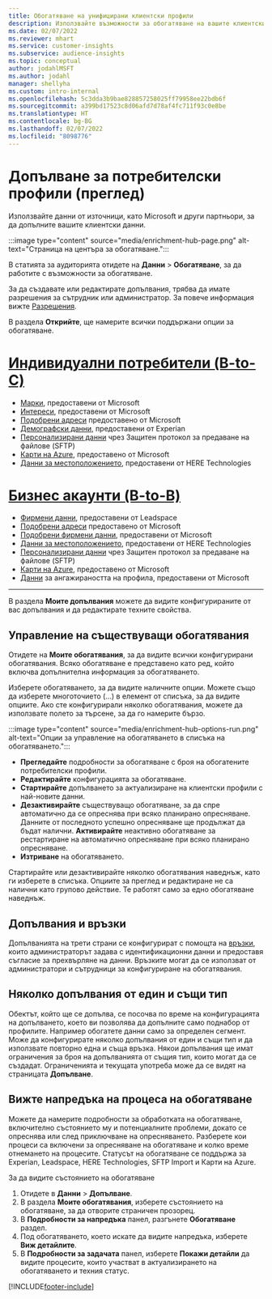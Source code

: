```yaml
---
title: Обогатяване на унифицирани клиентски профили
description: Използвайте възможности за обогатяване на вашите клиентски данни.
ms.date: 02/07/2022
ms.reviewer: mhart
ms.service: customer-insights
ms.subservice: audience-insights
ms.topic: conceptual
author: jodahlMSFT
ms.author: jodahl
manager: shellyha
ms.custom: intro-internal
ms.openlocfilehash: 5c3dda3b9bae828857258025ff79958ee22bdb6f
ms.sourcegitcommit: a399bd17523c8d06afd7d78af4fc711f93c0e8be
ms.translationtype: HT
ms.contentlocale: bg-BG
ms.lasthandoff: 02/07/2022
ms.locfileid: "8098776"
---
```

# <a name="enrichment-for-customer-profiles-preview"></a>Допълване за потребителски профили (преглед)

Използвайте данни от източници, като Microsoft и други партньори, за да допълните вашите клиентски данни.

:::image type="content" source="media/enrichment-hub-page.png" alt-text="Страница на центъра за обогатяване.":::

В статията за аудиторията отидете на **Данни** > **Обогатяване**, за да работите с възможности за обогатяване.  

За да създавате или редактирате допълвания, трябва да имате разрешения за сътрудник или администратор. За повече информация вижте [Разрешения](permissions.md).

В раздела **Открийте**, ще намерите всички поддържани опции за обогатяване.

# <a name="individual-consumers-b-to-c"></a>[Индивидуални потребители (B-to-C)](#tab/b2c)

- [Марки](enrichment-microsoft.md), предоставени от Microsoft
- [Интереси](enrichment-microsoft.md), предоставени от Microsoft
- [Подобрени адреси](enrichment-enhanced-addresses.md) предоставено от Microsoft 
- [Демографски данни](enrichment-experian.md), предоставени от Experian
- [Персонализирани данни](enrichment-SFTP-custom-import.md) чрез Защитен протокол за предаване на файлове (SFTP) 
- [Карти на Azure](enrichment-azure-maps.md), предоставено от Microsoft
- [Данни за местоположението](enrichment-here.md), предоставени от HERE Technologies 

# <a name="business-accounts-b-to-b"></a>[Бизнес акаунти (B-to-B)](#tab/b2b)

- [Фирмени данни](enrichment-leadspace.md), предоставени от Leadspace
- [Подобрени адреси](enrichment-enhanced-addresses.md) предоставено от Microsoft 
- [Подобрени фирмени данни](enrichment-enhanced-company-data.md), предоставени от Microsoft
- [Данни за местоположението](enrichment-here.md), предоставени от HERE Technologies 
- [Персонализирани данни](enrichment-SFTP-custom-import.md) чрез Защитен протокол за предаване на файлове (SFTP) 
- [Карти на Azure](enrichment-azure-maps.md), предоставено от Microsoft
- [Данни](enrichment-office.md) за ангажираността на профила, предоставени от Microsoft

---

В раздела **Моите допълвания** можете да видите конфигурираните от вас допълвания и да редактирате техните свойства.

## <a name="manage-existing-enrichments"></a>Управление на съществуващи обогатявания

Отидете на **Моите обогатявания**, за да видите всички конфигурирани обогатявания. Всяко обогатяване е представено като ред, който включва допълнителна информация за обогатяването.

Изберете обогатяването, за да видите наличните опции. Можете също да изберете многоточието (...) в елемент от списъка, за да видите опциите. Ако сте конфигурирали няколко обогатявания, можете да използвате полето за търсене, за да го намерите бързо.

:::image type="content" source="media/enrichment-hub-options-run.png" alt-text="Опции за управление на обогатяването в списъка на обогатяването.":::

- **Прегледайте** подробности за обогатяване с броя на обогатените потребителски профили.
- **Редактирайте** конфигурацията за обогатяване.
- **Стартирайте** допълването за актуализиране на клиентски профили с най-новите данни.
- **Дезактивирайте** съществуващо обогатяване, за да спре автоматично да се опреснява при всяко планирано опресняване. Данните от последното успешно опресняване ще продължат да бъдат налични. **Активирайте** неактивно обогатяване за рестартиране на автоматично опресняване при всяко планирано опресняване.
- **Изтриване** на обогатяването.

Стартирайте или дезактивирайте няколко обогатявания наведнъж, като ги изберете в списъка. Опциите за преглед и редактиране не са налични като групово действие. Те работят само за едно обогатяване наведнъж.

## <a name="enrichments-and-connections"></a>Допълвания и връзки

Допълванията на трети страни се конфигурират с помощта на [връзки](connections.md), които администраторът задава с идентификационни данни и предоставя съгласие за прехвърляне на данни. Връзките могат да се използват от администратори и сътрудници за конфигуриране на обогатявания.  

## <a name="multiple-enrichments-of-the-same-type"></a>Няколко допълвания от един и същи тип

Обектът, който ще се допълва, се посочва по време на конфигурацията на допълването, което ви позволява да допълните само поднабор от профилите. Например обогатете данни само за определен сегмент. Може да конфигурирате няколко допълвания от един и същи тип и да използвате повторно една и съща връзка. Някои допълвания ще имат ограничения за броя на допълванията от същия тип, които могат да се създадат. Ограниченията и текущата употреба може да се видят на страницата **Допълване**.

## <a name="see-the-progress-of-the-enrichment-process"></a>Вижте напредъка на процеса на обогатяване

Можете да намерите подробности за обработката на обогатяване, включително състоянието му и потенциалните проблеми, докато се опреснява или след приключване на опресняването. Разберете кои процеси са включени за опресняване на обогатяване и колко време отнемането на процесите. Статусът на обогатяване се поддържа за Experian, Leadspace, HERE Technologies, SFTP Import и Карти на Azure.

За да видите състоянието на обогатяване

1. Отидете в **Данни** > **Допълване**. 
1. В раздела **Моите обогатявания**, изберете състоянието на обогатяване, за да отворите страничен прозорец. 
1. В **Подробности за напредъка** панел, разгънете **Обогатяване** раздел. 
1. Под обогатяването, което искате да видите напредъка, изберете **Виж детайлите**. 
1. В **Подробности за задачата** панел, изберете **Покажи детайли** да видите процесите, които участват в актуализирането на обогатяването и техния статус. 

[!INCLUDE[footer-include](../includes/footer-banner.md)]
